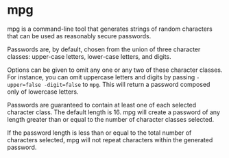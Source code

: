 # mpg

mpg is a command-line tool that generates strings of random characters
that can be used as reasonably secure passwords.

Passwords are, by default, chosen from the union of three character
classes: upper-case letters, lower-case letters, and digits.

Options can be given to omit any one or any two of these character
classes. For instance, you can omit uppercase letters and digits by
passing `-upper=false -digit=false` to `mpg`. This will return a
password composed only of lowercase letters.

Passwords are guaranteed to contain at least one of each selected
character class. The default length is 16. mpg will create a password
of any length greater than or equal to the number of character classes
selected.

If the password length is less than or equal to the total number of
characters selected, mpg will not repeat characters within the
generated password.
